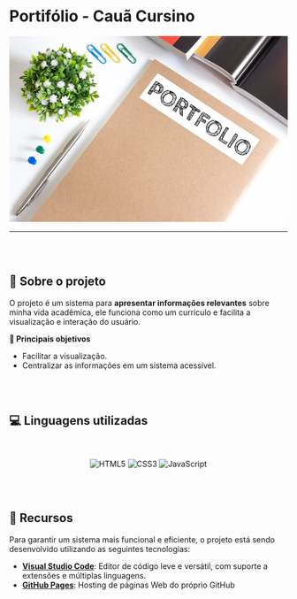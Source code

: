 # **Portifólio - Cauã Cursino**
<img src="./assets/img/logo.jpeg" alt="logo">
<hr>

<br>
<br>

## **🤔 Sobre o projeto**
O projeto é um sistema para **apresentar informações relevantes** sobre minha vida acadêmica, ele funciona como um currículo e facilita a visualização e interação do usuário.  

 **🎯 Principais objetivos**
- Facilitar a visualização. 
- Centralizar as informações em um sistema acessível.  


<br> 
<br>


## **💻 Linguagens utilizadas**

<br>

<p align="center">
      <img src="https://img.shields.io/badge/HTML5-E34F26?style=for-the-badge&logo=html5&logoColor=white" alt="HTML5"/>
      <img src="https://img.shields.io/badge/CSS3-1572B6?style=for-the-badge&logo=css3&logoColor=white" alt="CSS3"/>
      <img src="https://img.shields.io/badge/JavaScript-F7DF1E?style=for-the-badge&logo=javascript&logoColor=black" alt="JavaScript"/>
</p>

<br>
<br>


## **🚀 Recursos**

Para garantir um sistema mais funcional e eficiente, o projeto está sendo desenvolvido utilizando as seguintes tecnologias:

- **[Visual Studio Code](https://code.visualstudio.com/)**: Editor de código leve e versátil, com suporte a extensões e múltiplas linguagens.
- **[GitHub Pages](https://pages.github.com/)**: Hosting de páginas Web do próprio GitHub

<br>
<br>
